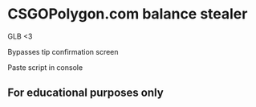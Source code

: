 # CSGOPolygon.com balance stealer

GLB <3

Bypasses tip confirmation screen

Paste script in console

## For educational purposes only
